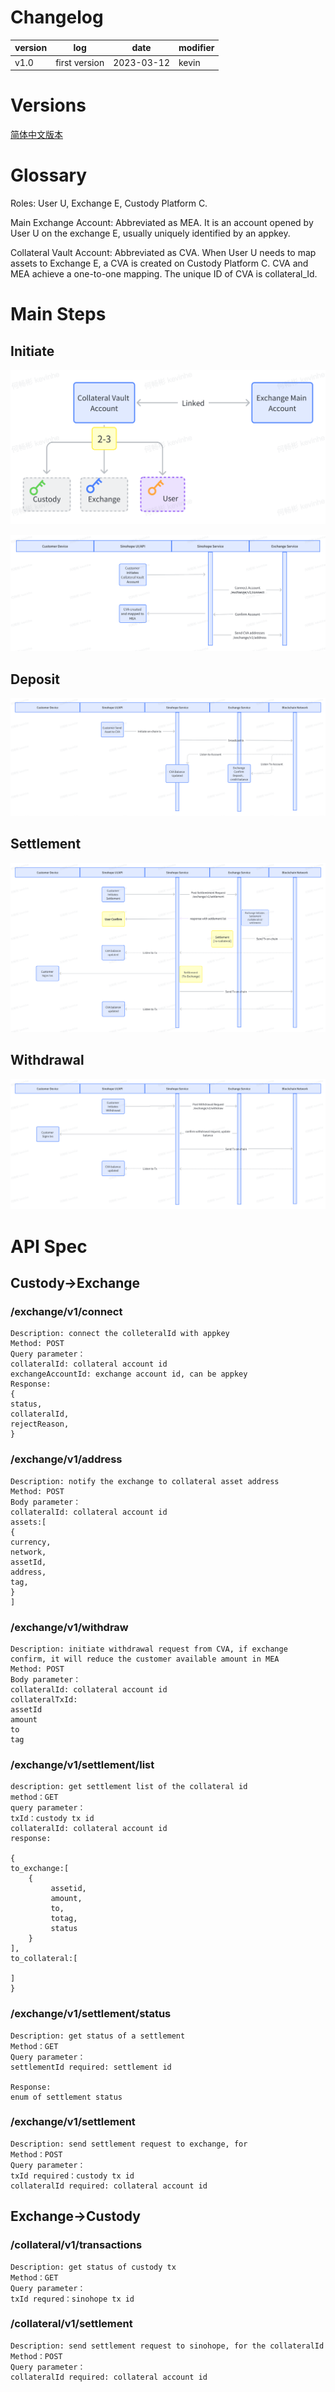 # Changelog

| version | log           | date       | modifier |
| ---- | ------------- | ---------- | ------ |
| v1.0 | first version | 2023-03-12 | kevin  |



# Versions
[简体中文版本](./README_ZH.md)



# Glossary


Roles: User U, Exchange E, Custody Platform C.

Main Exchange Account: Abbreviated as MEA. It is an account opened by User U on the exchange E, usually uniquely identified by an appkey.

Collateral Vault Account: Abbreviated as CVA. When User U needs to map assets to Exchange E, a CVA is created on Custody Platform C. CVA and MEA achieve a one-to-one mapping. The unique ID of CVA is collateral_Id.



# Main Steps

## Initiate

![](./images/setup_cva_share.png)

![](./images/setup_seq.png)

## Deposit

![](./images/deposit.png)

## Settlement

![](./images/settlement.png)

## Withdrawal

![](./images/withdraw.png)

# API  Spec

## Custody->Exchange

### /exchange/v1/connect

```
Description: connect the colleteralId with appkey
Method: POST
Query parameter：
collateralId: collateral account id
exchangeAccountId: exchange account id, can be appkey
Response:
{
status,
collateralId,
rejectReason,
}
```

### /exchange/v1/address

```
Description: notify the exchange to collateral asset address
Method: POST
Body parameter：
collateralId: collateral account id
assets:[
{
currency,
network,
assetId,
address,
tag,
}
]
```

### /exchange/v1/withdraw

```
Description: initiate withdrawal request from CVA, if exchange confirm, it will reduce the customer available amount in MEA
Method: POST
Body parameter：
collateralId: collateral account id
collateralTxId:
assetId
amount
to
tag
```

### /exchange/v1/settlement/list

```
description: get settlement list of the collateral id
method：GET
query parameter：
txId：custody tx id
collateralId: collateral account id
response:

{
to_exchange:[
    {
         assetid,
         amount,
         to,
         totag,
         status   
    }
],
to_collateral:[

]
}
```

### /exchange/v1/settlement/status

```
Description: get status of a settlement
Method：GET
Query parameter：
settlementId required: settlement id

Response:
enum of settlement status
```

### /exchange/v1/settlement

```
Description: send settlement request to exchange, for
Method：POST
Query parameter：
txId required：custody tx id
collateralId required: collateral account id
```

## Exchange->Custody

### /collateral/v1/transactions

```
Description: get status of custody tx
Method：GET
Query parameter：
txId requred：sinohope tx id
```

### /collateral/v1/settlement

```
Description: send settlement request to sinohope, for the collateralId
Method：POST
Query parameter：
collateralId required: collateral account id
```
